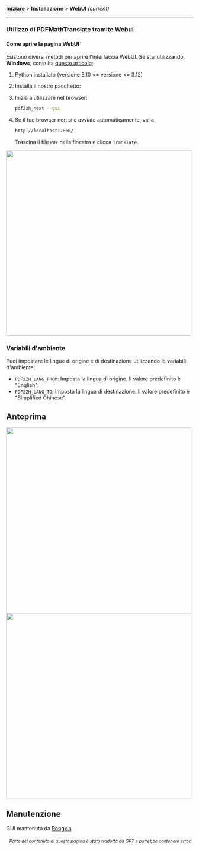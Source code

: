 [**Iniziare**](./getting-started.md) > **Installazione** > **WebUI** _(current)_

---

### Utilizzo di PDFMathTranslate tramite Webui

#### Come aprire la pagina WebUI:

Esistono diversi metodi per aprire l'interfaccia WebUI. Se stai utilizzando **Windows**, consulta [questo articolo](./INSTALLATION_winexe.md);

1. Python installato (versione 3.10 <= versione <= 3.12)

2. Installa il nostro pacchetto:

3. Inizia a utilizzare nel browser:

    ```bash
    pdf2zh_next --gui
    ```

4. Se il tuo browser non si è avviato automaticamente, vai a

    ```bash
    http://localhost:7860/
    ```

    Trascina il file `PDF` nella finestra e clicca `Translate`.

<!-- <img src="./../../images/gui.gif" width="500"/> -->
<img src='./../../images/gui.gif' width="500"/>

### Variabili d'ambiente

Puoi impostare le lingue di origine e di destinazione utilizzando le variabili d'ambiente:

- `PDF2ZH_LANG_FROM`: Imposta la lingua di origine. Il valore predefinito è "English".
- `PDF2ZH_LANG_TO`: Imposta la lingua di destinazione. Il valore predefinito è "Simplified Chinese".

## Anteprima

<img src="./../../images/before.png" width="500"/>
<img src="./../../images/after.png" width="500"/>

## Manutenzione

GUI mantenuta da [Rongxin](https://github.com/reycn)

<div align="right"> 
<h6><small>Parte del contenuto di questa pagina è stata tradotta da GPT e potrebbe contenere errori.</small></h6>